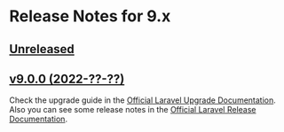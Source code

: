 # Release Notes for 9.x

## [Unreleased](https://github.com/laravel/framework/compare/v9.0.0...9.x)


## [v9.0.0 (2022-??-??)](https://github.com/laravel/framework/compare/v8.80.0...v9.0.0)

Check the upgrade guide in the [Official Laravel Upgrade Documentation](https://laravel.com/docs/9.x/upgrade). Also you can see some release notes in the [Official Laravel Release Documentation](https://laravel.com/docs/9.x/releases).
